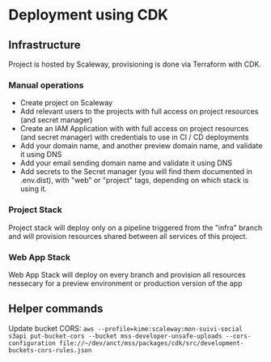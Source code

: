 # Deployment using CDK

## Infrastructure

Project is hosted by Scaleway, provisioning is done via Terraform with CDK.

### Manual operations

* Create project on Scaleway
* Add relevant users to the projects with full access on project resources (and secret manager)
* Create an IAM Application with with full access on project resources (and secret manager) with credentials to use in CI / CD deployments
* Add your domain name, and another preview domain name, and validate it using DNS
* Add your email sending domain name and validate it using DNS
* Add secrets to the Secret manager (you will find them documented in .env.dist), with "web" or "project" tags, depending on which stack is using it.

### Project Stack

Project stack will deploy only on a pipeline triggered from the "infra" branch and will provision resources shared between all services of this project.


### Web App Stack

Web App Stack will deploy on every branch and provision all resources nessecary for a preview environment or production version of the app

## Helper commands

Update bucket CORS: `aws --profile=kime:scaleway:mon-suivi-social s3api put-bucket-cors --bucket mss-developer-unsafe-uploads --cors-configuration file://~/dev/anct/mss/packages/cdk/src/development-buckets-cors-rules.json`

